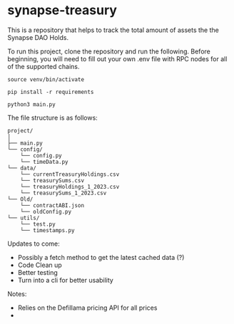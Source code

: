 # synapse-treasury

This is a repository that helps to track the total amount of assets the the Synapse DAO Holds.

To run this project, clone the repository and run the following. Before beginning, you will need to fill out your own .env file with RPC nodes for all of the supported chains.

```
source venv/bin/activate
```

```
pip install -r requirements
```
```
python3 main.py
```
The file structure is as follows:

```
project/
│
├── main.py  
└── config/
    └── config.py
    └── timeData.py
└── data/
    └── currentTreasuryHoldings.csv
    └── treasurySums.csv
    └── treasuryHoldings_1_2023.csv
    └── treasurySums_1_2023.csv
└── Old/
    └── contractABI.json
    └── oldConfig.py
└── utils/
    └── test.py
    └── timestamps.py
```
Updates to come:
- Possibly a fetch method to get the latest cached data (?)
- Code Clean up 
- Better testing
- Turn into a cli for better usability

Notes: 
- Relies on the Defillama pricing API for all prices
- 
